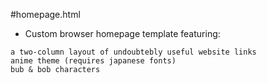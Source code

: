 #homepage.html
* Custom browser homepage template featuring:
```
a two-column layout of undoubtebly useful website links
anime theme (requires japanese fonts)
bub & bob characters
```
